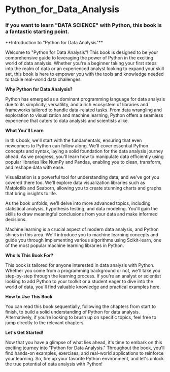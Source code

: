 # Python_for_Data_Analysis
<p><h3>If you want to learn "DATA SCIENCE" with Python, this book is a fantastic starting point.</h3></p>
**Introduction to "Python for Data Analysis"**

Welcome to "Python for Data Analysis"! This book is designed to be your comprehensive guide to leveraging the power of Python in the exciting world of data analysis. Whether you're a beginner taking your first steps into the realm of data or an experienced analyst looking to expand your skill set, this book is here to empower you with the tools and knowledge needed to tackle real-world data challenges.

**Why Python for Data Analysis?**

Python has emerged as a dominant programming language for data analysis due to its simplicity, versatility, and a rich ecosystem of libraries and frameworks tailored to handle data-related tasks. From data wrangling and exploration to visualization and machine learning, Python offers a seamless experience that caters to data analysts and scientists alike.

**What You'll Learn**

In this book, we'll start with the fundamentals, ensuring that even newcomers to Python can follow along. We'll cover essential Python concepts and syntax, laying a solid foundation for the data analysis journey ahead. As we progress, you'll learn how to manipulate data efficiently using popular libraries like NumPy and Pandas, enabling you to clean, transform, and reshape data with ease.

Visualization is a powerful tool for understanding data, and we've got you covered there too. We'll explore data visualization libraries such as Matplotlib and Seaborn, allowing you to create stunning charts and graphs that bring insights to life.

As the book unfolds, we'll delve into more advanced topics, including statistical analysis, hypothesis testing, and data modeling. You'll gain the skills to draw meaningful conclusions from your data and make informed decisions.

Machine learning is a crucial aspect of modern data analysis, and Python shines in this area. We'll introduce you to machine learning concepts and guide you through implementing various algorithms using Scikit-learn, one of the most popular machine learning libraries in Python.

**Who Is This Book For?**

This book is tailored for anyone interested in data analysis with Python. Whether you come from a programming background or not, we'll take you step-by-step through the learning process. If you're an analyst or scientist looking to add Python to your toolkit or a student eager to dive into the world of data, you'll find valuable knowledge and practical examples here.

**How to Use This Book**

You can read this book sequentially, following the chapters from start to finish, to build a solid understanding of Python for data analysis. Alternatively, if you're looking to brush up on specific topics, feel free to jump directly to the relevant chapters.

**Let's Get Started!**

Now that you have a glimpse of what lies ahead, it's time to embark on this exciting journey into "Python for Data Analysis." Throughout the book, you'll find hands-on examples, exercises, and real-world applications to reinforce your learning. So, fire up your favorite Python environment, and let's unlock the true potential of data analysis with Python!
